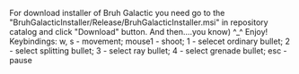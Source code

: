For download installer of Bruh Galactic you need go to the "BruhGalacticInstaller/Release/BruhGalacticInstaller.msi" in repository catalog and click "Download" button. And then....you know) ^_^
Enjoy! Keybindings:  w, s - movement; mouse1 - shoot; 1 - selecet ordinary bullet; 2 - select splitting bullet; 3 - select ray bullet; 4 - select grenade bullet; esc - pause
